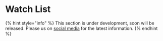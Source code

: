 # Watch List

{% hint style="info" %}
This section is under development, soon will be released. Please us on [social media](../../../contact-us/social-media/) for the latest information.
{% endhint %}
